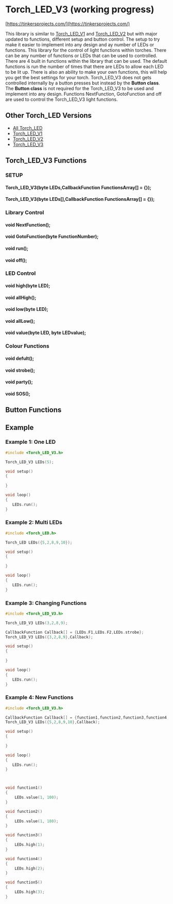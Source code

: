 # Torch_LED_V3 (working progress)
[https://tinkersprojects.com/](https://tinkersprojects.com/)

This library is similar to [Torch_LED_V1](https://github.com/tinkersprojects/Torch_LED/tree/master/Torch_LED_V1) and [Torch_LED_V2](https://github.com/tinkersprojects/Torch_LED/tree/master/Torch_LED_V2) but with major updated  to functions, different setup and  button control. The setup to try make it easier to implement into any design and ay number of LEDs or functions. 
This library for the control of light functions within torches. There can be any number of functions or LEDs that can be used to controlled. There are 4 built in functions within the library that can be used. The default functions is run the number of times that there are LEDs to allow each LED to be lit up. There is also an ability to make your own functions, this will help you get the best settings for your torch. 
Torch_LED_V3 does not gets controlled internally by a button presses but instead by the **Button class**. The **Button class** is not required for the Torch_LED_V3 to be used and implement into any design. Functions NextFunction, GotoFunction and off are used to control the Torch_LED_V3 light functions.

## Other Torch_LED Versions
- [All Torch_LED](https://github.com/tinkersprojects/Torch_LED/)
- [Torch_LED_V1](https://github.com/tinkersprojects/Torch_LED/tree/master/Torch_LED_V1)
- [Torch_LED_V2](https://github.com/tinkersprojects/Torch_LED/tree/master/Torch_LED_V2)
- [Torch_LED_V3](https://github.com/tinkersprojects/Torch_LED/tree/master/Torch_LED_V3)


## Torch_LED_V3 Functions
### SETUP
#### Torch_LED_V3(byte LEDs,CallbackFunction FunctionsArray[] = {});
#### Torch_LED_V3(byte LEDs[],CallbackFunction FunctionsArray[] = {});
     
### Library Control   
#### void NextFunction();
#### void GotoFunction(byte FunctionNumber);
#### void run();
#### void off();

### LED Control
#### void high(byte LED);
#### void allHigh();
#### void low(byte LED);
#### void allLow();
#### void value(byte LED, byte LEDvalue);

### Colour Functions
#### void defult();
#### void strobe();
#### void party();
#### void SOS();

## Button Functions

## Example
### Example 1: One LED

```c++
#include <Torch_LED_V3.h>

Torch_LED_V3 LEDs(5);

void setup() 
{
    
}

void loop() 
{
   LEDs.run();
}
```

### Example 2: Multi LEDs

```c++
#include <Torch_LED.h>

Torch_LED LEDs({5,2,8,9,10});

void setup() 
{
    
}

void loop() 
{
   LEDs.run();
}
```

### Example 3: Changing Functions

```c++
#include <Torch_LED_V3.h>

Torch_LED_V3 LEDs(3,2,8,9);

CallbackFunction Callback[] = {LEDs.F1,LEDs.F2,LEDs.strobe};
Torch_LED_V3 LEDs({3,2,8,9},Callback);

void setup() 
{
    
}

void loop() 
{
   LEDs.run();
}
```

### Example 4: New Functions

```c++
#include <Torch_LED_V3.h>

CallbackFunction Callback[] = {function1,function2,function3,function4,function5};
Torch_LED_V3 LEDs({5,2,8,9,10},Callback);

void setup() 
{
    
}

void loop() 
{
   LEDs.run();
}



void function1()
{
    LEDs.value(1, 100);
}

void function2()
{
    LEDs.value(1, 180);
}

void function3()
{
    LEDs.high(1);
}

void function4()
{
    LEDs.high(2);
}

void function5()
{
    LEDs.high(3);
}
```
